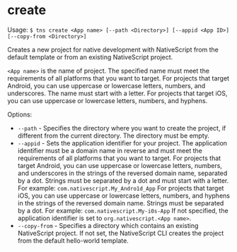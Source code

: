 create
==========

Usage:
    `$ tns create <App name> [--path <Directory>] [--appid <App ID>] [--copy-from <Directory>]`

Creates a new project for native development with NativeScript from the default template or from an existing NativeScript project.

`<App name>` is the name of project. The specified name must meet the requirements of all platforms that you want to target. For projects that target Android, you can use uppercase or lowercase letters, numbers, and underscores. The name must start with a letter. For projects that target iOS, you can use uppercase or lowercase letters, numbers, and hyphens. 

Options:
* `--path` - Specifies the directory where you want to create the project, if different from the current directory. The directory must be empty.
* `--appid` - Sets the application identifier for your project. The application identifier must be a domain name in reverse and must meet the requirements of all platforms that you want to target. For projects that target Android, you can use uppercase or lowercase letters, numbers, and underscores in the strings of the reversed domain name, separated by a dot. Strings must be separated by a dot and must start with a letter. For example: `com.nativescript.My_Andro1d_App` For projects that target iOS, you can use uppercase or lowercase letters, numbers, and hyphens in the strings of the reversed domain name. Strings must be separated by a dot. For example: `com.nativescript.My-i0s-App` If not specified, the application identifier is set to `org.nativescript.<App name>`.
* `--copy-from` - Specifies a directory which contains an existing NativeScript project. If not set, the NativeScript CLI creates the project from the default hello-world template.
